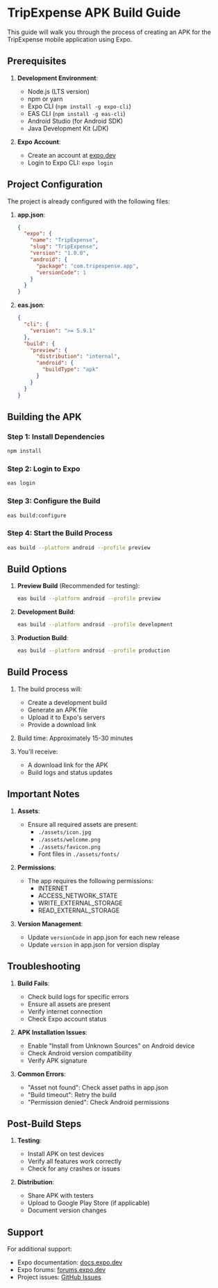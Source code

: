 # TripExpense APK Build Guide

This guide will walk you through the process of creating an APK for the TripExpense mobile application using Expo.

## Prerequisites

1. **Development Environment**:

   - Node.js (LTS version)
   - npm or yarn
   - Expo CLI (`npm install -g expo-cli`)
   - EAS CLI (`npm install -g eas-cli`)
   - Android Studio (for Android SDK)
   - Java Development Kit (JDK)

2. **Expo Account**:
   - Create an account at [expo.dev](https://expo.dev/signup)
   - Login to Expo CLI: `expo login`

## Project Configuration

The project is already configured with the following files:

1. **app.json**:

   ```json
   {
     "expo": {
       "name": "TripExpense",
       "slug": "TripExpense",
       "version": "1.0.0",
       "android": {
         "package": "com.tripexpense.app",
         "versionCode": 1
       }
     }
   }
   ```

2. **eas.json**:
   ```json
   {
     "cli": {
       "version": ">= 5.9.1"
     },
     "build": {
       "preview": {
         "distribution": "internal",
         "android": {
           "buildType": "apk"
         }
       }
     }
   }
   ```

## Building the APK

### Step 1: Install Dependencies

```bash
npm install
```

### Step 2: Login to Expo

```bash
eas login
```

### Step 3: Configure the Build

```bash
eas build:configure
```

### Step 4: Start the Build Process

```bash
eas build --platform android --profile preview
```

## Build Options

1. **Preview Build** (Recommended for testing):

   ```bash
   eas build --platform android --profile preview
   ```

2. **Development Build**:

   ```bash
   eas build --platform android --profile development
   ```

3. **Production Build**:
   ```bash
   eas build --platform android --profile production
   ```

## Build Process

1. The build process will:

   - Create a development build
   - Generate an APK file
   - Upload it to Expo's servers
   - Provide a download link

2. Build time: Approximately 15-30 minutes

3. You'll receive:
   - A download link for the APK
   - Build logs and status updates

## Important Notes

1. **Assets**:

   - Ensure all required assets are present:
     - `./assets/icon.jpg`
     - `./assets/welcome.png`
     - `./assets/favicon.png`
     - Font files in `./assets/fonts/`

2. **Permissions**:

   - The app requires the following permissions:
     - INTERNET
     - ACCESS_NETWORK_STATE
     - WRITE_EXTERNAL_STORAGE
     - READ_EXTERNAL_STORAGE

3. **Version Management**:
   - Update `versionCode` in app.json for each new release
   - Update `version` in app.json for version display

## Troubleshooting

1. **Build Fails**:

   - Check build logs for specific errors
   - Ensure all assets are present
   - Verify internet connection
   - Check Expo account status

2. **APK Installation Issues**:

   - Enable "Install from Unknown Sources" on Android device
   - Check Android version compatibility
   - Verify APK signature

3. **Common Errors**:
   - "Asset not found": Check asset paths in app.json
   - "Build timeout": Retry the build
   - "Permission denied": Check Android permissions

## Post-Build Steps

1. **Testing**:

   - Install APK on test devices
   - Verify all features work correctly
   - Check for any crashes or issues

2. **Distribution**:
   - Share APK with testers
   - Upload to Google Play Store (if applicable)
   - Document version changes

## Support

For additional support:

- Expo documentation: [docs.expo.dev](https://docs.expo.dev)
- Expo forums: [forums.expo.dev](https://forums.expo.dev)
- Project issues: [GitHub Issues](https://github.com/Bhagirihi/moneyexpensemobile/issues)
